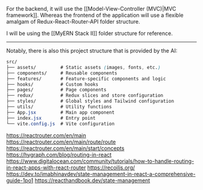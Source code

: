 For the backend, it will use the [[Model-View-Controller (MVC)|MVC framework]]. Whereas the frontend of the application will use a flexible amalgam of Redux-React-Router-API folder structure.

I will be using the [[MyERN Stack II]] folder structure for reference.





---
Notably, there is also this project structure that is provided by the AI:

```css
src/
├── assets/         # Static assets (images, fonts, etc.)
├── components/     # Reusable components
├── features/       # Feature-specific components and logic
├── hooks/          # Custom hooks
├── pages/          # Page components
├── redux/          # Redux slices and store configuration
├── styles/         # Global styles and Tailwind configuration
├── utils/          # Utility functions
├── App.jsx         # Main app component
├── index.jsx       # Entry point
└── vite.config.js  # Vite configuration

```


https://reactrouter.com/en/main
https://reactrouter.com/en/main/route/route
https://reactrouter.com/en/main/start/concepts 
https://hygraph.com/blog/routing-in-react
https://www.digitalocean.com/community/tutorials/how-to-handle-routing-in-react-apps-with-react-router 
https://recoiljs.org/
https://dev.to/imabhinavdev/state-management-in-react-a-comprehensive-guide-1po1
https://reacthandbook.dev/state-management